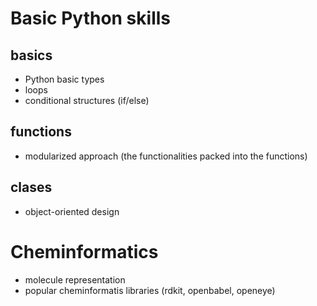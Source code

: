 # Basic Python skills 
## basics
* Python basic types
* loops
* conditional structures (if/else)

## functions
* modularized approach (the functionalities packed into the functions)

## clases
* object-oriented design

# Cheminformatics
* molecule representation
* popular cheminformatis libraries (rdkit, openbabel, openeye) 